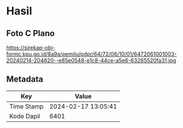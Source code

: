 # Hasil

## Foto C Plano

https://sirekap-obj-formc.kpu.go.id/8a9a/pemilu/pdpr/64/72/06/10/01/6472061001003-20240214-204620--e85e0548-e1c8-44ce-a5e6-63285520fa31.jpg


## Metadata

| Key        | Value               |
| ---------- | ------------------- |
| Time Stamp | 2024-02-17 13:05:41 |
| Kode Dapil | 6401                |



